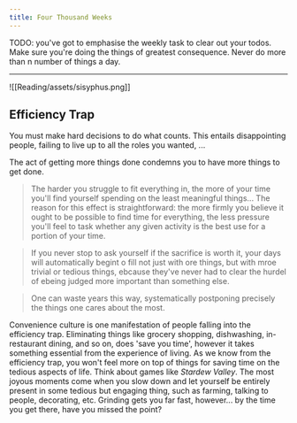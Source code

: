 ```yaml
---
title: Four Thousand Weeks
---
```


TODO: you've got to emphasise the weekly task to clear out your todos. Make sure you're doing the things of greatest consequence. Never do more than n number of things a day.

---

![[Reading/assets/sisyphus.png]]

## Efficiency Trap
You must make hard decisions to do what counts. This entails disappointing people, failing to live up to all the roles you wanted, ...

The act of getting more things done condemns you to have more things to get done.

>The harder you struggle to fit everything in, the more of your time you'll find yourself spending on the least meaningful things... The reason for this effect is straightforward: the more firmly you believe it ought to be possible to find time for everything, the less pressure you'll feel to task whether any given activity is the best use for a portion of your time.

> If you never stop to ask yourself if the sacrifice is worth it, your days will automatically begint o fill not just with ore things, but with mroe trivial or tedious things, ebcause they've never had to clear the hurdel of ebeing judged more important than something else.

> One can waste years this way, systematically postponing precisely the things one cares about the most.

Convenience culture is one manifestation of people falling into the efficiency trap. Eliminating things like grocery shopping, dishwashing, in-restaurant dining, and so on, does 'save you time', however it takes something essential from the experience of living. As we know from the efficiency trap, you won't feel more on top of things for saving time on the tedious aspects of life. Think about games like *Stardew Valley*. The most joyous moments come when you slow down and let yourself be entirely present in some tedious but engaging thing, such as farming, talking to people, decorating, etc. Grinding gets you far fast, however... by the time you get there, have you missed the point?

